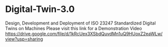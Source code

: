 # Digital-Twin-3.0
Design, Development and Deployment of ISO 23247 Standardized Digital Twins on Machines
Please visit this link for a Demonstration Video
https://drive.google.com/file/d/1kRcUex3XSbdQuvdMn1uQ9HUoxZ2eaWLw/view?usp=sharing

